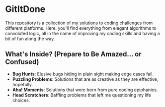 # GitItDone

This repository is a collection of my solutions to coding challenges from different platforms. Here, you'll find everything from elegant algorithms to convoluted logic, all in the name of improving my coding skills and having a bit of fun along the way.

## What's Inside? (Prepare to Be Amazed... or Confused)

- **Bug Hunts**: Elusive bugs hiding in plain sight making edge cases fail.
- **Puzzling Problems**: Solutions that are as creative as they are effective, hopefully.
- **Aha! Moments**: Solutions that were born from pure coding epiphanies.
- **Head Scratchers**: Baffling problems that left me questioning my life choices.
